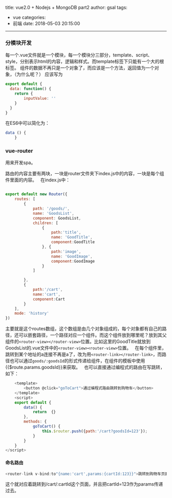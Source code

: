 title: vue2.0 + Nodejs + MongoDB part2
author: gsal
tags:
  - vue
categories:
  - 前端
date: 2018-05-03 20:15:00
---
### 分模块开发

每一个.vue文件就是一个模块，每一个模块分三部分，template、script、style，分别表示html的内容，逻辑和样式。而template标签下只能有一个大的根标签。 组件的数据不再只是一个对象了，而应该是一个方法，返回值为一个对象，（为什么呢？）
应该写为

``` js
export default {
  data: function() {
    return {
        inputValue: ''
    }
  }
}
```

在ES6中可以简化为：

``` js
data () {
    }
```

### vue-router
用来开发spa。

路由的内容主要有两块，一块是router文件夹下index.js中的内容，一块是每个组件里面的内容。  
在index.js中：
``` js

export default new Router({
    routes: [
        {
            path: '/goods/',
            name: 'GoodsList',
            component: GoodsList,
            children: [
                {
                    path:'title',
                    name: 'GoodTitle',
                    component:GoodTitle
                }, {
                    path:'image',
                    name: 'GoodImage',
                    component:GoodImage
                }
            ]

        },
        {
            path:'/cart',
            name:'cart',
            component:Cart
        }
    ],
    mode: 'history'
})

```
主要就是这个routes数组，这个数组是由几个对象组成的，每个对象都有自己的路径，还可以嵌套路径，一个路径对应一个组件。而这个组件放到哪里呢？放到其父组件的`<router-view></router-view>`位置。比如这里的GoodTitle就放到GoodsList的.vue文件中的`<router-view><router-view>`位置。  
在每个组件里，跳转到某个地址的a连接不再是a了，改为用`<router-link></router-link>`，而路径也可以通过`goods/:goodsId`的形式传递给组件，在组件的模板中使用{{$route.params.goodsId}}来获取。  
也可以直接通过编程式的路由在写跳转，如下：
``` js
    <template>
        <button @click="goToCart">通过编程式路由跳转到购物车</button>
    </template>
    <script>
    export default {
        data() {
            return  {}
        },
        methods: {
            goToCart() {
                this.$router.push({path:'/cart?goodsId=123'});
            }
        }
    }
</script>

```

#### 命名路由
``` js
<router-link v-bind:to"{name:'cart',params:{cartId:123}}">跳转到购物车页面</router-link>
```
这个就对应着跳转到/cart/:cartId这个页面，并且把cartId=123作为params传递过去。